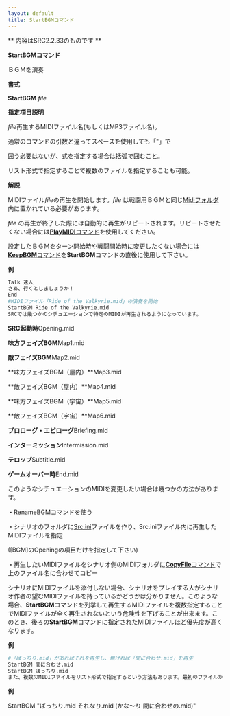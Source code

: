 ```yaml
---
layout: default
title: StartBGMコマンド
---
```

** 内容はSRC2.2.33のものです **

**StartBGMコマンド**

ＢＧＭを演奏

**書式**

**StartBGM** *file*

**指定項目説明**

*file*再生するMIDIファイル名(もしくはMP3ファイル名)。

通常のコマンドの引数と違ってスペースを使用しても「"」で

囲う必要はないが、式を指定する場合は括弧で囲むこと。

リスト形式で指定することで複数のファイルを指定することも可能。

**解説**

MIDIファイル*file*の再生を開始します。*file* は戦闘用ＢＧＭと同じ[Midiフォルダ](Midiフォルダ.md)内に置かれている必要があります。

*file* の再生が終了した際には自動的に再生がリピートされます。リピートさせたくない場合には[**PlayMIDI**コマンド](PlayMIDIコマンド.md)を使用してください。

設定したＢＧＭをターン開始時や戦闘開始時に変更したくない場合には[**KeepBGM**コマンド](KeepBGMコマンド.md)を**StartBGM**コマンドの直後に使用して下さい。

**例**
```sh
Talk 速人
さあ、行くとしましょうか！
End
#MIDIファイル「Ride of the Valkyrie.mid」の演奏を開始
StartBGM Ride of the Valkyrie.mid
SRCでは幾つかのシチュエーションで特定のMIDIが再生されるようになっています。
```

**SRC起動時**Opening.mid

**味方フェイズBGM**Map1.mid

**敵フェイズBGM**Map2.mid

**味方フェイズBGM（屋内）**Map3.mid

**敵フェイズBGM（屋内）**Map4.mid

**味方フェイズBGM（宇宙）**Map5.mid

**敵フェイズBGM（宇宙）**Map6.mid

**プロローグ・エピローグ**Briefing.mid

**インターミッション**Intermission.mid

**テロップ**Subtitle.mid

**ゲームオーバー時**End.mid

このようなシチュエーションのMIDIを変更したい場合は幾つかの方法があります。

・RenameBGMコマンドを使う

・シナリオのフォルダに[Src.ini](設定変更.md)ファイルを作り、Src.iniファイル内に再生したMIDIファイルを指定

([BGM]のOpeningの項目だけを指定して下さい)

・再生したいMIDIファイルをシナリオ側のMIDIフォルダに[**CopyFile**コマンド](CopyFileコマンド.md)で上のファイル名に合わせてコピー

シナリオにMIDIファイルを添付しない場合、シナリオをプレイする人がシナリオ作者の望むMIDIファイルを持っているかどうかは分かりません。このような場合、**StartBGM**コマンドを列挙して再生するMIDIファイルを複数指定することでMIDIファイルが全く再生されないという危険性を下げることが出来ます。このとき、後ろの**StartBGM**コマンドに指定されたMIDIファイルほど優先度が高くなります。

**例**
```sh
#「ばっちり.mid」があればそれを再生し、無ければ「間に合わせ.mid」を再生
StartBGM 間に合わせ.mid
StartBGM ばっちり.mid
また、複数のMIDIファイルをリスト形式で指定するという方法もあります。最初のファイルから検索が行われ、最初に見つかったファイルが再生されます。リスト形式で指定するには全体を「"」で囲み、ファイル名にスペースが使われている場合はファイル名()で囲んでください。
```

**例**

StartBGM "ばっちり.mid それなり.mid (かな～り 間に合わせの.mid)"
